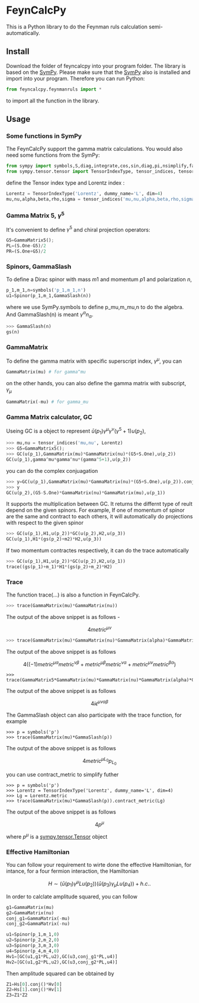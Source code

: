 # FeynCalcPy
This is a Python library to do the Feynman ruls calculation semi-automatically. 

## Install
Download the folder of feyncalcpy into your program folder. The library is based on the [SymPy](https://github.com/sympy/sympy). Please make sure that the [SymPy](https://github.com/sympy/sympy) also is installed and import into your program.
Therefore you can run Python:
~~~ python
from feyncalcpy.feynmanruls import *
~~~
to import all the function in the library.
## Usage
### Some functions in SymPy 
The FeynCalcPy support the gamma matrix calculations. You would also need some functions from the SymPy:
~~~ python
from sympy import symbols,S,diag,integrate,cos,sin,diag,pi,nsimplify,factor
from sympy.tensor.tensor import TensorIndexType, tensor_indices, tensor_heads
~~~
define the Tensor index type and Lorentz index :
~~~ python
Lorentz = TensorIndexType('Lorentz', dummy_name='L', dim=4)
mu,nu,alpha,beta,rho,sigma = tensor_indices('mu,nu,alpha,beta,rho,sigma', Lorentz)
~~~

### Gamma Matrix 5, $\gamma^5$ 
It's convenient to define $\gamma^5$ and chiral projection operators:
~~~ python
G5=GammaMatrix5();
PL=(S.One-G5)/2
PR=(S.One+G5)/2
~~~

### Spinors, GammaSlash
To define a Dirac spinor with mass $m1$ and momentum $p1$ and polarization $n$, 
~~~ python
p_1,m_1,n=symbols('p_1,m_1,n')
u1=Spinor(p_1,m_1,GammaSlash(n))
~~~
where we use SymPy.symbols to define p_mu,m_mu,n to do the algebra. And GammaSlash(n) is meant $\gamma^\alpha n_\alpha$. 
~~~ python
>>> GammaSlash(n)
gs(n)
~~~

### GammaMatrix
To define the gamma matrix with specific superscript index, $\gamma^\mu$, you can 
~~~ python
GammaMatrix(mu) # for gamma^mu
~~~
on the other hands, you can also define the gamma matrix with subscript, $\gamma_\mu$
~~~ python
GammaMatrix(-mu) # for gamma_mu
~~~

### Gamma Matrix calculator, GC 
Useing GC is a object to represent $\bar u(p_1)\gamma^\mu\gamma^\nu(\gamma^5+1)u(p_2)$, 
~~~ python
>>> mu,nu = tensor_indices('mu,nu', Lorentz)
>>> G5=GammaMatrix5();
>>> GC(u(p_1),GammaMatrix(mu)*GammaMatrix(nu)*(G5+S.One),u(p_2))
GC(u(p_1),gamma^mu*gamma^nu*(gamma^5+1),u(p_2))
~~~
you can do the complex conjuagation
~~~ python
>>> y=GC(u(p_1),GammaMatrix(mu)*GammaMatrix(nu)*(G5+S.One),u(p_2)).conj()
>>> y
GC(u(p_2),(G5-S.One)*GammaMatrix(nu)*GammaMatrix(mu),u(p_1))
~~~

It supports the multiplication between GC. It returns the differnt type of reult depend on the given spinors. For example, If one of momentum of spinor are the same and contract to each others, it will automatically do projections with respect to the given spinor
~~~ python
>>> GC(u(p_1),H1,u(p_2))*GC(u(p_2),H2,u(p_3))
GC(u(p_1),H1*(gs(p_2)+m2)*H2,u(p_3))
~~~
If two momentum contractes respectively, it can do the trace automatically
~~~ python
>>> GC(u(p_1),H1,u(p_2))*GC(u(p_2),H2,u(p_1))
trace((gs(p_1)+m_1)*H1*(gs(p_2)+m_2)*H2)
~~~
### Trace 
The function trace(...) is also a function in FeynCalcPy.
~~~ python
>>> trace(GammaMatrix(mu)*GammaMatrix(nu))
~~~
The output of the above snippet is as follows -
~~~ math
 4 metric^{\mu\nu}
~~~

~~~ python
>>> trace(GammaMatrix(mu)*GammaMatrix(nu)*GammaMatrix(alpha)*GammaMatrix(beta))
~~~
The output of the above snippet is as follows 
~~~ math
4 ((-1)metric^{\mu\alpha}metric^{\nu\beta}+metric^{\mu\beta}metric^{\nu\alpha}+metric^{\mu\nu}metric^{\beta\alpha})
~~~
~~~
>>> trace(GammaMatrix5*GammaMatrix(mu)*GammaMatrix(nu)*GammaMatrix(alpha)*GammaMatrix(beta))
~~~
The output of the above snippet is as follows 
~~~ math
4i\epsilon^{\mu\nu\alpha\beta}
~~~
The GammaSlash object can also participate with the trace function, for example
~~~
>>> p = symbols('p')
>>> trace(GammaMatrix(mu)*GammaSlash(p))
~~~
The output of the above snippet is as follows 
~~~ math
 4 metric^{\mu L_0}p_{L_0}
~~~
you can use contract_metric to simplify futher
~~~
>>> p = symbols('p')
>>> Lorentz = TensorIndexType('Lorentz', dummy_name='L', dim=4)
>>> Lg = Lorentz.metric
>>> trace(GammaMatrix(mu)*GammaSlash(p)).contract_metric(Lg)
~~~
The output of the above snippet is as follows 
~~~ math
 4p^\mu
~~~
where $p^\mu$ is a [sympy.tensor.Tensor](https://docs.sympy.org/latest/modules/tensor/tensor.html) object 
### Effective Hamiltonian 
You can follow your requirement to wirte done the effective Hamiltonian, for intance, for a four fermion interaction, the Hamiltonian
~~~ math
 H\sim (\bar u(p_1)\gamma^\mu L u(p_2))(\bar u(p_3)\gamma_\mu L u(p_4))+h.c. .
~~~ 
In order to calclate amplitude squared, you can follow
~~~ python
g1=GammaMatrix(mu)
g2=GammaMatrix(nu)
conj_g1=GammaMatrix(-mu)
conj_g2=GammaMatrix(-nu)

u1=Spinor(p_1,m_1,0)
u2=Spinor(p_2,m_2,0)
u3=Spinor(p_3,m_3,0)
u4=Spinor(p_4,m_4,0)
Hv1=[GC(u1,g1*PL,u2),GC(u3,conj_g1*PL,u4)]
Hv2=[GC(u1,g2*PL,u2),GC(u3,conj_g2*PL,u4)]
~~~
Then amplitude squared can be obtained by
~~~ python
Z1=Hs[0].conj()*Hv[0]
Z2=Hs[1].conj()*Hv[1]
Z3=Z1*Z2
~~~
